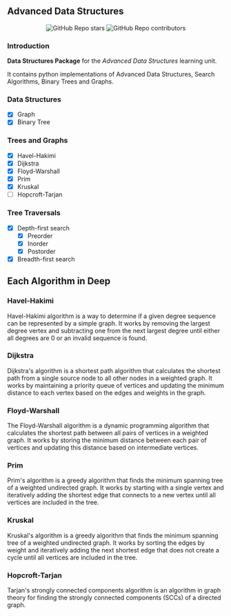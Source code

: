 ## Advanced Data Structures

<p align="center">
  <img alt="GitHub Repo stars" src="https://img.shields.io/github/stars/MrOlivo/data-structures-python?style=for-the-badge&labelColor=363a4f&color=b7bdf8">
  <img alt="GitHub Repo contributors" src="https://img.shields.io/github/contributors/MrOlivo/data-structures-python?style=for-the-badge&labelColor=363a4f&color=a6da95">
</p>

### Introduction

**Data Structures Package** for the *Advanced Data Structures* learning unit.

It contains python implementations of Advanced Data Structures, Search Algorithms, Binary Trees and Graphs.

### Data Structures

- [x] Graph
- [x] Binary Tree

### Trees and Graphs

- [x] Havel-Hakimi
- [x] Dijkstra
- [x] Floyd-Warshall
- [x] Prim
- [x] Kruskal
- [ ] Hopcroft-Tarjan

### Tree Traversals

- [x] Depth-first search
  - [x] Preorder
  - [x] Inorder
  - [x] Postorder
- [x] Breadth-first search

## Each Algorithm in Deep

### Havel-Hakimi

Havel-Hakimi algorithm is a way to determine if a given degree sequence can be represented by a simple graph. It works by removing the largest degree vertex and subtracting one from the next largest degree until either all degrees are 0 or an invalid sequence is found.

### Dijkstra
 
Dijkstra's algorithm is a shortest path algorithm that calculates the shortest path from a single source node to all other nodes in a weighted graph. It works by maintaining a priority queue of vertices and updating the minimum distance to each vertex based on the edges and weights in the graph.

### Floyd-Warshall

The Floyd-Warshall algorithm is a dynamic programming algorithm that calculates the shortest path between all pairs of vertices in a weighted graph. It works by storing the minimum distance between each pair of vertices and updating this distance based on intermediate vertices.

### Prim

Prim's algorithm is a greedy algorithm that finds the minimum spanning tree of a weighted undirected graph. It works by starting with a single vertex and iteratively adding the shortest edge that connects to a new vertex until all vertices are included in the tree.

### Kruskal

Kruskal's algorithm is a greedy algorithm that finds the minimum spanning tree of a weighted undirected graph. It works by sorting the edges by weight and iteratively adding the next shortest edge that does not create a cycle until all vertices are included in the tree.

### Hopcroft-Tarjan

Tarjan's strongly connected components algorithm is an algorithm in graph theory for finding the strongly connected components (SCCs) of a directed graph.